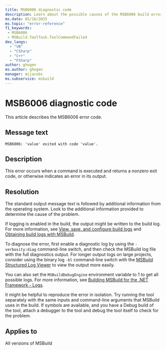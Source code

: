 ```yaml
---
title: MSB6006 diagnostic code
description: Learn about the possible causes of the MSB6006 build error and get troubleshooting tips.
ms.date: 05/16/2025
ms.topic: "error-reference"
f1_keywords:
 - MSB6006
 - MSBuild.ToolTask.ToolCommandFailed
dev_langs:
  - "VB"
  - "CSharp"
  - "C++"
  - "FSharp"
author: ghogen
ms.author: ghogen
manager: mijacobs
ms.subservice: msbuild
---
```

# MSB6006 diagnostic code

<!-- :::ErrorDefinitionDescription::: -->
<!-- :::editable-content name="introDescription"::: -->
This article describes the MSB6006 error code.
<!-- :::editable-content-end::: -->

## Message text

<!-- :::editable-content name="messageText"::: -->
`MSB6006: 'value' exited with code 'value'.`
<!-- :::editable-content-end::: -->
<!-- MSB6006: "{0}" exited with code {1}. -->

<!-- :::editable-content name="postOutputDescription"::: -->
## Description

This error occurs when a command is executed and returns a nonzero exit code, or otherwise indicates an error in its output.

## Resolution

The standard output message text is followed by additional information from the operating system. Look to the additional information provided to determine the cause of the problem.

If logging is enabled in the build, the output might be written to the build log. For more information, see [View, save, and configure build logs](../../ide/how-to-view-save-and-configure-build-log-files.md) and [Obtaining build logs with MSBuild](../obtaining-build-logs-with-msbuild.md).

To diagnose the error, first enable a diagnostic log by using the `-verbosity:diag` command-line switch, and then check the MSBuild log file with the full diagnostics output. For longer output logs on large projects, consider using the binary log `-bl` command-line switch with the [MSBuild Structured Log Viewer](https://msbuildlog.com/) to view the output more easily. 

You can also set the `MSBuildDebugEngine` environment variable to 1 to get all possible logs. For more information, see [Building MSBuild for the .NET Framework - Logs](https://github.com/dotnet/msbuild/blob/main/documentation/wiki/Building-Testing-and-Debugging-on-Full-Framework-MSBuild.md#logs).

It might be helpful to reproduce the error in isolation. Try running the tool separately with the same inputs and command-line arguments that MSBuild uses in the build. If symbols are available, and you have a Debug build of the tool, attach a debugger to the tool and debug the tool itself to check for the problem.
<!-- :::editable-content-end::: -->
<!-- :::ErrorDefinitionDescription-end::: -->

## Applies to

All versions of MSBuild